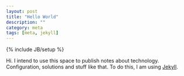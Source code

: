 ```yaml
---
layout: post
title: "Hello World"
description: ""
category: meta 
tags: [meta, jekyll]
---
```

{% include JB/setup %}

Hi. I intend to use this space to publish notes about technology. Configuration, solutions and stuff like that. To do this, I am using [Jekyll](http://jekyllbootstrap.com/lessons/jekyll-introduction.html).

